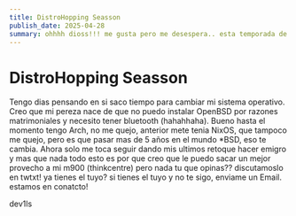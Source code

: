 ```yaml
---
title: DistroHopping Seasson
publish_date: 2025-04-28
summary: ohhhh dioss!!! me gusta pero me desespera.. esta temporada de que deseas algo mejor.. pero muchas veces no esta fuera si no que esta dentro de ti :P
---
```


# DistroHopping Seasson

Tengo dias pensando en si saco tiempo para cambiar mi sistema operativo. Creo que mi pereza nace de que no puedo instalar OpenBSD por razones matrimoniales y necesito tener bluetooth (hahahhaha). Bueno hasta el momento tengo Arch, no me quejo, anterior mete tenia NixOS, que tampoco me quejo, pero es que pasar mas de 5 años en el mundo *BSD, eso te cambia.
Ahora solo me toca seguir dando mis ultimos retoque hacer emigro y mas que nada todo esto es por que creo que le puedo sacar un
mejor provecho a mi m900 (thinkcentre) pero nada tu que opinas?? discutamoslo en twtxt! ya tienes el tuyo? si tienes el tuyo y no te sigo, enviame un Email. estamos en conatcto!

dev1ls
